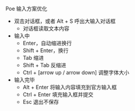 Poe 输入方案优化



* 双击对话框，或者 Alt + S 呼出大输入对话框
  * 对话框读取文本内容
* 输入中
  * Enter，自动缩进换行
  * Shift + Enter，换行
  * Tab 缩进
  * Shift + Tab 反缩进
  * Ctrl + [arrow up / arrow down] 调整字体大小
* 输入完毕
  * Alt + Enter 将输入内容填充到官方输入框
  * Ctrl + Enter 填充输入框并提交
  * Esc 退出不保存
